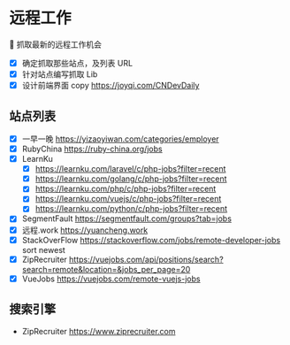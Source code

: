 # 远程工作

:newspaper: 抓取最新的远程工作机会

- [x] 确定抓取那些站点，及列表 URL
- [x] 针对站点编写抓取 Lib
- [x] 设计前端界面 copy https://joyqi.com/CNDevDaily

## 站点列表

- [x] 一早一晚 https://yizaoyiwan.com/categories/employer
- [x] RubyChina https://ruby-china.org/jobs
- [x] LearnKu
   - [x] https://learnku.com/laravel/c/php-jobs?filter=recent
   - [x] https://learnku.com/golang/c/php-jobs?filter=recent
   - [x] https://learnku.com/php/c/php-jobs?filter=recent
   - [x] https://learnku.com/vuejs/c/php-jobs?filter=recent
   - [x] https://learnku.com/python/c/php-jobs?filter=recent
- [x] SegmentFault https://segmentfault.com/groups?tab=jobs
- [x] 远程.work https://yuancheng.work
- [x] StackOverFlow https://stackoverflow.com/jobs/remote-developer-jobs sort newest
- [x] ZipRecruiter https://vuejobs.com/api/positions/search?search=remote&location=&jobs_per_page=20
- [x] VueJobs https://vuejobs.com/remote-vuejs-jobs

## 搜索引擎

- ZipRecruiter https://www.ziprecruiter.com